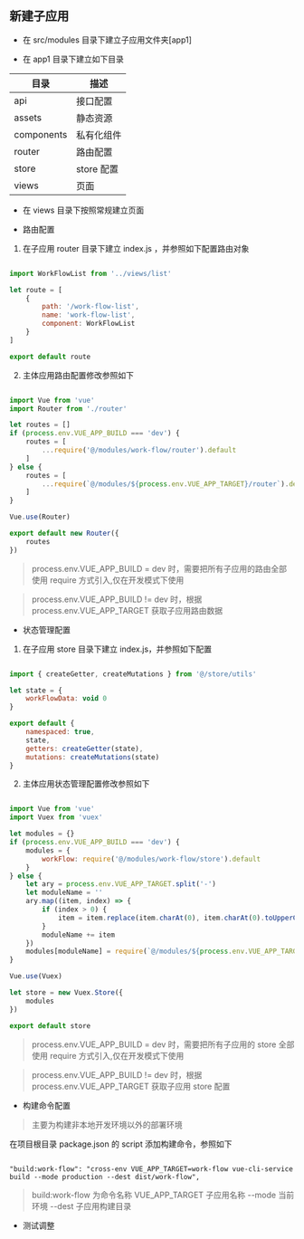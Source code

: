 ## 新建子应用

* 在 src/modules 目录下建立子应用文件夹[app1]

* 在 app1 目录下建立如下目录

| 目录 | 描述 |
|--|--|
| api | 接口配置 |
| assets | 静态资源 |
| components | 私有化组件 |
| router | 路由配置 |
| store | store 配置 |
| views | 页面 |

* 在 views 目录下按照常规建立页面

* 路由配置

1. 在子应用 router 目录下建立 index.js ，并参照如下配置路由对象

```javascript

import WorkFlowList from '../views/list'

let route = [
    {
        path: '/work-flow-list',
        name: 'work-flow-list',
        component: WorkFlowList
    }
]

export default route

```

2. 主体应用路由配置修改参照如下

```javascript

import Vue from 'vue'
import Router from './router'

let routes = []
if (process.env.VUE_APP_BUILD === 'dev') {
    routes = [
        ...require('@/modules/work-flow/router').default
    ]
} else {
    routes = [
        ...require(`@/modules/${process.env.VUE_APP_TARGET}/router`).default
    ]
}

Vue.use(Router)

export default new Router({
    routes
})

```

> process.env.VUE_APP_BUILD = dev 时，需要把所有子应用的路由全部使用 require 方式引入,仅在开发模式下使用

> process.env.VUE_APP_BUILD != dev 时，根据 process.env.VUE_APP_TARGET 获取子应用路由数据

* 状态管理配置

1. 在子应用 store 目录下建立 index.js，并参照如下配置

```javascript

import { createGetter, createMutations } from '@/store/utils'

let state = {
    workFlowData: void 0
}

export default {
    namespaced: true,
    state,
    getters: createGetter(state),
    mutations: createMutations(state)
}

```

2. 主体应用状态管理配置修改参照如下

```javascript

import Vue from 'vue'
import Vuex from 'vuex'

let modules = {}
if (process.env.VUE_APP_BUILD === 'dev') {
    modules = {
        workFlow: require('@/modules/work-flow/store').default
    }
} else {
    let ary = process.env.VUE_APP_TARGET.split('-')
    let moduleName = ''
    ary.map((item, index) => {
        if (index > 0) {
            item = item.replace(item.charAt(0), item.charAt(0).toUpperCase())
        }
        moduleName += item
    })
    modules[moduleName] = require(`@/modules/${process.env.VUE_APP_TARGET}/store`).default
}

Vue.use(Vuex)

let store = new Vuex.Store({
    modules
})

export default store

```

> process.env.VUE_APP_BUILD = dev 时，需要把所有子应用的 store 全部使用 require 方式引入,仅在开发模式下使用

> process.env.VUE_APP_BUILD != dev 时，根据 process.env.VUE_APP_TARGET 获取子应用 store 配置

* 构建命令配置

> 主要为构建非本地开发环境以外的部署环境

在项目根目录 package.json 的 script 添加构建命令，参照如下

```

"build:work-flow": "cross-env VUE_APP_TARGET=work-flow vue-cli-service build --mode production --dest dist/work-flow",

```

> build:work-flow 为命令名称
> VUE_APP_TARGET 子应用名称
> --mode 当前环境
> --dest 子应用构建目录

* 测试调整
